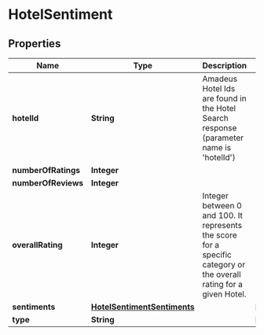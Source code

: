 

# HotelSentiment


## Properties

| Name | Type | Description | Notes |
|------------ | ------------- | ------------- | -------------|
|**hotelId** | **String** | Amadeus Hotel Ids are found in the Hotel Search response (parameter name is &#39;hotelId&#39;) |  |
|**numberOfRatings** | **Integer** |  |  |
|**numberOfReviews** | **Integer** |  |  |
|**overallRating** | **Integer** | Integer between 0 and 100. It represents the score for a specific category or the overall rating for a given Hotel. |  |
|**sentiments** | [**HotelSentimentSentiments**](HotelSentimentSentiments.md) |  |  [optional] |
|**type** | **String** |  |  [optional] |



